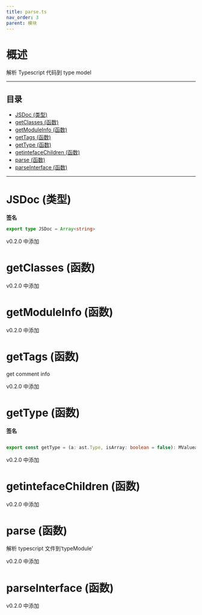 ```yaml
---
title: parse.ts
nav_order: 3
parent: 模块
---
```


# 概述

解析 Typescript 代码到 type model

---

<h2 class="text-delta">目录</h2>

- [JSDoc (类型)](#jsdoc-%E7%B1%BB%E5%9E%8B)
- [getClasses (函数)](#getclasses-%E5%87%BD%E6%95%B0)
- [getModuleInfo (函数)](#getmoduleinfo-%E5%87%BD%E6%95%B0)
- [getTags (函数)](#gettags-%E5%87%BD%E6%95%B0)
- [getType (函数)](#gettype-%E5%87%BD%E6%95%B0)
- [getintefaceChildren (函数)](#getintefacechildren-%E5%87%BD%E6%95%B0)
- [parse (函数)](#parse-%E5%87%BD%E6%95%B0)
- [parseInterface (函数)](#parseinterface-%E5%87%BD%E6%95%B0)

---

# JSDoc (类型)

**签名**

```ts
export type JSDoc = Array<string>
```

v0.2.0 中添加

# getClasses (函数)

v0.2.0 中添加

# getModuleInfo (函数)

v0.2.0 中添加

# getTags (函数)

get comment info

v0.2.0 中添加

# getType (函数)

**签名**

```ts

export const getType = (a: ast.Type, isArray: boolean = false): MValueable => ...

```

v0.2.0 中添加

# getintefaceChildren (函数)

v0.2.0 中添加

# parse (函数)

解析 typescript 文件到‘typeModule’

v0.2.0 中添加

# parseInterface (函数)

v0.2.0 中添加
